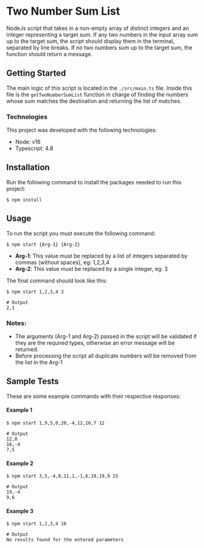# Two Number Sum List

NodeJs script that takes in a non-empty array of distinct integers and an
integer representing a target sum. If any two numbers in the input array sum
up to the target sum, the script should display them in the terminal, separated
by line breaks. If no two numbers sum up to the target sum, the function should
return a message.

## Getting Started

The main logic of this script is located in the `./src/main.ts` file.
Inside this file is the `getTwoNumberSumList` function in charge of finding the numbers whose sum matches the destination and returning the list of matches.

### Technologies

This project was developed with the following technologies:

- Node: v16
- Typescript: 4.8

## Installation

Run the following command to install the packages needed to run this project:

```
$ npm install
```

## Usage

To run the script you must execute the following command:

```
$ npm start {Arg-1} {Arg-2}
```

- **Arg-1**: This value must be replaced by a list of integers separated by commas (without spaces), eg: 1,2,3,4
- **Arg-2**: This value must be replaced by a single integer, eg: 3

The final command should look like this:

```
$ npm start 1,2,3,4 3

# Output
2,1
```

### Notes:

- The arguments (Arg-1 and Arg-2) passed in the script will be validated if they are the required types, otherwise an error message will be returned.
- Before processing the script all duplicate numbers will be removed from the list in the Arg-1

## Sample Tests

These are some example commands with their respective responses:

#### Example 1

```
$ npm start 1,9,5,0,20,-4,12,16,7 12

# Output
12,0
16,-4
7,5
```

#### Example 2

```
$ npm start 3,5,-4,8,11,1,-1,6,19,19,9 15

# Output
19,-4
9,6
```

#### Example 3

```
$ npm start 1,2,3,4 10

# Output
No results found for the entered parameters
```
